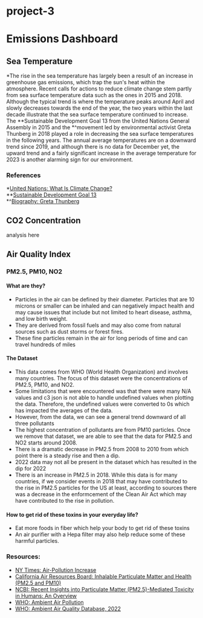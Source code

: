 # project-3

# Emissions Dashboard

## Sea Temperature

*The rise in the sea temperature has largely been a result of an increase in greenhouse gas emissions, which trap the sun's heat within the atmosphere. Recent calls for actions to reduce climate change stem partly from sea surface temperature data such as the ones in 2015 and 2018. Although the typical trend is where the temperature peaks around April and slowly decreases towards the end of the year, the two years within the last decade illustrate that the sea surface temperature continued to increase. The **Sustainable Development Goal 13 from the United Nations General Assembly in 2015 and the *^movement led by environmental activist Greta Thunberg in 2018 played a role in decreasing the sea surface temperatures in the following years. The annual average temperatures are on a downward trend since 2019, and although there is no data for December yet, the upward trend and a fairly significant increase in the average temperature for 2023 is another alarming sign for our environment.

### References

*[United Nations: What Is Climate Change?](https://www.un.org/en/climatechange/what-is-climate-change)  
**[Sustainable Development Goal 13](https://www.un.org/sustainabledevelopment/climate-action/)  
*^[Biography: Greta Thunberg](https://www.britannica.com/biography/Greta-Thunberg)

## CO2 Concentration

analysis here

## Air Quality Index

### PM2.5, PM10, NO2
#### What are they?
- Particles in the air can be defined by their diameter. Particles that are 10 microns or smaller can be inhaled and can negatively impact health and may cause issues that include but not limited to heart disease, asthma, and low birth weight.
- They are derived from fossil fuels and may also come from natural sources such as dust storms or forest fires.
- These fine particles remain in the air for long periods of time and can travel hundreds of miles

#### The Dataset
- This data comes from WHO (World Health Organization) and involves many countries. The focus of this dataset were the concentrations of PM2.5, PM10, and NO2.
- Some limitations that were encountered was that there were many N/A values and c3 json is not able to handle undefined values when plotting the data. Therefore, the undefined values were converted to 0s which has impacted the averages of the data.
- However, from the data, we can see a general trend downward of all three pollutants
- The highest concentration of pollutants are from PM10 particles. Once we remove that dataset, we are able to see that the data for PM2.5 and NO2 starts around 2008.
- There is a dramatic decrease in PM2.5 from 2008 to 2010 from which point there is a steady rise and then a dip.
- 2022 data may not all be present in the dataset which has resulted in the dip for 2022
- There is an increase in PM2.5 in 2018. While this data is for many countries, if we consider events in 2018 that may have contributed to the rise in PM2.5 particles for the US at least, according to sources there was a decrease in the enformcement of the Clean Air Act which may have contributed to the rise in pollution. 

#### How to get rid of these toxins in your everyday life?
- Eat more foods in fiber which help your body to get rid of these toxins
- An air purifier with a Hepa filter may also help reduce some of these harmful particles. 

### Resources:
- [NY Times: Air-Pollution Increase](https://www.nytimes.com/interactive/2019/10/24/climate/air-pollution-increase.html)
- [California Air Resources Board: Inhalable Particulate Matter and Health (PM2.5 and PM10)](https://ww2.arb.ca.gov/resources/inhalable-particulate-matter-and-health#:~:text=Particles%20are%20defined%20by%20their,5.) 
- [NCBI: Recent Insights into Particulate Matter (PM2.5)-Mediated Toxicity in Humans: An Overview](https://www.ncbi.nlm.nih.gov/pmc/articles/PMC9223652/#:~:text=Primary%20PM2.5%20particles%20which,cigarette%20smoke%2C%20and%20biomass%20burning.)
- [WHO: Ambient Air Pollution](https://www.who.int/news-room/fact-sheets/detail/ambient-(outdoor)-air-quality-and-health)
- [WHO: Ambient Air Quality Database, 2022](https://www.who.int/publications/i/item/9789240047693)
